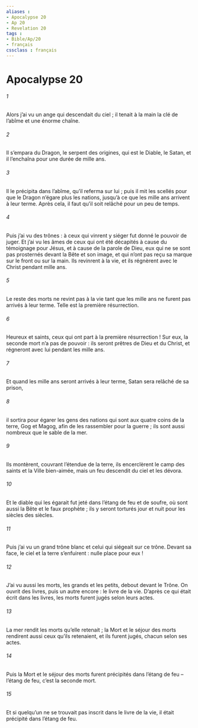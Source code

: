 ```yaml
---
aliases : 
- Apocalypse 20
- Ap 20
- Revelation 20
tags : 
- Bible/Ap/20
- français
cssclass : français
---
```


# Apocalypse 20

###### 1
Alors j’ai vu un ange qui descendait du ciel ; il tenait à la main la clé de l’abîme et une énorme chaîne.
###### 2
Il s’empara du Dragon, le serpent des origines, qui est le Diable, le Satan, et il l’enchaîna pour une durée de mille ans.
###### 3
Il le précipita dans l’abîme, qu’il referma sur lui ; puis il mit les scellés pour que le Dragon n’égare plus les nations, jusqu’à ce que les mille ans arrivent à leur terme. Après cela, il faut qu’il soit relâché pour un peu de temps.
###### 4
Puis j’ai vu des trônes : à ceux qui vinrent y siéger fut donné le pouvoir de juger. Et j’ai vu les âmes de ceux qui ont été décapités à cause du témoignage pour Jésus, et à cause de la parole de Dieu, eux qui ne se sont pas prosternés devant la Bête et son image, et qui n’ont pas reçu sa marque sur le front ou sur la main. Ils revinrent à la vie, et ils régnèrent avec le Christ pendant mille ans.
###### 5
Le reste des morts ne revint pas à la vie tant que les mille ans ne furent pas arrivés à leur terme.
Telle est la première résurrection.
###### 6
Heureux et saints, ceux qui ont part à la première résurrection ! Sur eux, la seconde mort n’a pas de pouvoir : ils seront prêtres de Dieu et du Christ, et régneront avec lui pendant les mille ans.
###### 7
Et quand les mille ans seront arrivés à leur terme, Satan sera relâché de sa prison,
###### 8
il sortira pour égarer les gens des nations qui sont aux quatre coins de la terre, Gog et Magog, afin de les rassembler pour la guerre ; ils sont aussi nombreux que le sable de la mer.
###### 9
Ils montèrent, couvrant l’étendue de la terre, ils encerclèrent le camp des saints et la Ville bien-aimée, mais un feu descendit du ciel et les dévora.
###### 10
Et le diable qui les égarait fut jeté dans l’étang de feu et de soufre, où sont aussi la Bête et le faux prophète ; ils y seront torturés jour et nuit pour les siècles des siècles.
###### 11
Puis j’ai vu un grand trône blanc et celui qui siégeait sur ce trône. Devant sa face, le ciel et la terre s’enfuirent : nulle place pour eux !
###### 12
J’ai vu aussi les morts, les grands et les petits, debout devant le Trône. On ouvrit des livres, puis un autre encore : le livre de la vie. D’après ce qui était écrit dans les livres, les morts furent jugés selon leurs actes.
###### 13
La mer rendit les morts qu’elle retenait ; la Mort et le séjour des morts rendirent aussi ceux qu’ils retenaient, et ils furent jugés, chacun selon ses actes.
###### 14
Puis la Mort et le séjour des morts furent précipités dans l’étang de feu – l’étang de feu, c’est la seconde mort.
###### 15
Et si quelqu’un ne se trouvait pas inscrit dans le livre de la vie, il était précipité dans l’étang de feu.
